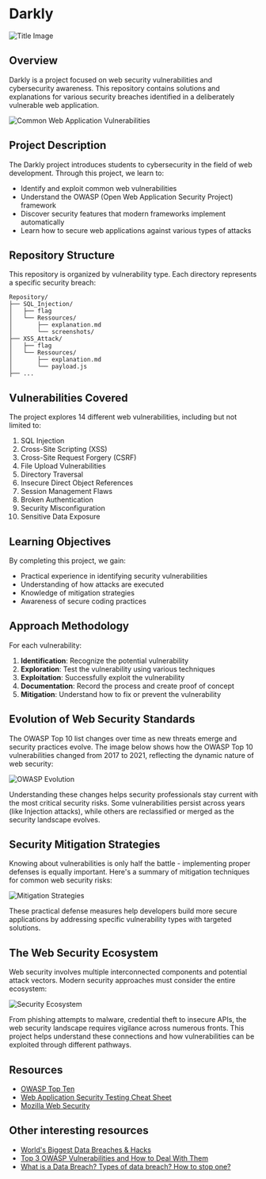 # Darkly

![Title Image](./readme_images/http-security-headers.jpg)

## Overview
Darkly is a project focused on web security vulnerabilities and cybersecurity awareness. This repository contains solutions and explanations for various security breaches identified in a deliberately vulnerable web application.

![Common Web Application Vulnerabilities](./readme_images/Common-Web-application-Vulnerabilities.jpg)

## Project Description
The Darkly project introduces students to cybersecurity in the field of web development. Through this project, we learn to:

- Identify and exploit common web vulnerabilities
- Understand the OWASP (Open Web Application Security Project) framework
- Discover security features that modern frameworks implement automatically
- Learn how to secure web applications against various types of attacks

## Repository Structure
This repository is organized by vulnerability type. Each directory represents a specific security breach:

```
Repository/
├── SQL_Injection/
│   ├── flag
│   └── Ressources/
│       ├── explanation.md
│       └── screenshots/
├── XSS_Attack/
│   ├── flag
│   └── Ressources/
│       ├── explanation.md
│       └── payload.js
├── ...
```

## Vulnerabilities Covered
The project explores 14 different web vulnerabilities, including but not limited to:

1. SQL Injection
2. Cross-Site Scripting (XSS)
3. Cross-Site Request Forgery (CSRF)
4. File Upload Vulnerabilities
5. Directory Traversal
6. Insecure Direct Object References
7. Session Management Flaws
8. Broken Authentication
9. Security Misconfiguration
10. Sensitive Data Exposure

## Learning Objectives
By completing this project, we gain:

- Practical experience in identifying security vulnerabilities
- Understanding of how attacks are executed
- Knowledge of mitigation strategies
- Awareness of secure coding practices

## Approach Methodology
For each vulnerability:
1. **Identification**: Recognize the potential vulnerability
2. **Exploration**: Test the vulnerability using various techniques
3. **Exploitation**: Successfully exploit the vulnerability
4. **Documentation**: Record the process and create proof of concept
5. **Mitigation**: Understand how to fix or prevent the vulnerability

## Evolution of Web Security Standards

The OWASP Top 10 list changes over time as new threats emerge and security practices evolve. The image below shows how the OWASP Top 10 vulnerabilities changed from 2017 to 2021, reflecting the dynamic nature of web security:

![OWASP Evolution](./readme_images/risk_evolution.jpg)

Understanding these changes helps security professionals stay current with the most critical security risks. Some vulnerabilities persist across years (like Injection attacks), while others are reclassified or merged as the security landscape evolves.

## Security Mitigation Strategies

Knowing about vulnerabilities is only half the battle - implementing proper defenses is equally important. Here's a summary of mitigation techniques for common web security risks:

![Mitigation Strategies](./readme_images/risk_table.png)

These practical defense measures help developers build more secure applications by addressing specific vulnerability types with targeted solutions.

## The Web Security Ecosystem

Web security involves multiple interconnected components and potential attack vectors. Modern security approaches must consider the entire ecosystem:

![Security Ecosystem](./readme_images/data%20breach%201.jpeg)

From phishing attempts to malware, credential theft to insecure APIs, the web security landscape requires vigilance across numerous fronts. This project helps understand these connections and how vulnerabilities can be exploited through different pathways.

## Resources
- [OWASP Top Ten](https://owasp.org/www-project-top-ten/)
- [Web Application Security Testing Cheat Sheet](https://cheatsheetseries.owasp.org/)
- [Mozilla Web Security](https://developer.mozilla.org/en-US/docs/Web/Security)

## Other interesting resources
- [World's Biggest Data Breaches & Hacks](https://informationisbeautiful.net/visualizations/worlds-biggest-data-breaches-hacks/)
- [Top 3 OWASP Vulnerabilities and How to Deal With Them](https://www.zippyops.com/top-3-owasp-vulnerabilities-and-how-to-deal-with-them)
- [What is a Data Breach? Types of data breach? How to stop one?](https://www.testbytes.net/blog/what-is-data-breach/)
